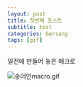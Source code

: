 ```yaml
---
layout: post
title: 첫번째 포스트
subtitle: test
categories: Gersang
tags: [gif]
---
```


일전에 만들어 놓은 매크로

![송어인macro.gif](D:\IT\web\blog\Code-Y-Learner.github.io\assets\images\2022-10-05-testposts\송어인macro.gif)
